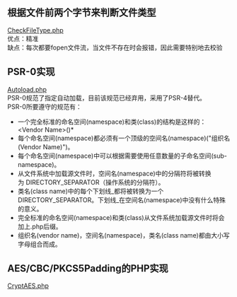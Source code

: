 ## 根据文件前两个字节来判断文件类型
[CheckFileType.php](https://github.com/suifeng412/php-lib/blob/master/file/CheckFileType.php)   
优点：精准  
缺点：每次都要fopen文件流，当文件不存在时会报错，因此需要特别地去校验

## PSR-0实现
[Autoload.php](https://github.com/suifeng412/php-lib/blob/master/psr-0/Autoload.php)   
PSR-0规范了指定自动加载，目前该规范已经弃用，采用了PSR-4替代。    
PSR-0所要遵守的规范有：
* 一个完全标准的命名空间(namespace)和类(class)的结构是这样的：\<Vendor Name>\(<Namespace>\)*<Class Name>
* 每个命名空间(namespace)都必须有一个顶级的空间名(namespace)("组织名(Vendor Name)")。
* 每个命名空间(namespace)中可以根据需要使用任意数量的子命名空间(sub-namespace)。
* 从文件系统中加载源文件时，空间名(namespace)中的分隔符将被转换为 DIRECTORY_SEPARATOR（操作系统的分隔符）。
* 类名(class name)中的每个下划线_都将被转换为一个DIRECTORY_SEPARATOR。下划线_在空间名(namespace)中没有什么特殊的意义。
* 完全标准的命名空间(namespace)和类(class)从文件系统加载源文件时将会加上.php后缀。
* 组织名(vendor name)，空间名(namespace)，类名(class name)都由大小写字母组合而成。

## AES/CBC/PKCS5Padding的PHP实现
[CryptAES.php](https://github.com/suifeng412/php-lib/blob/master/aes/CryptAES.php)  
